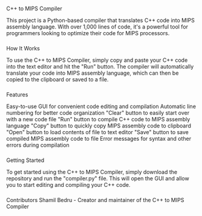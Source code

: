 ###
C++ to MIPS Compiler

This project is a Python-based compiler that translates C++ code into MIPS assembly language. With over 1,000 lines of code, it's a powerful tool for programmers looking to optimize their code for MIPS processors.

###
How It Works

To use the C++ to MIPS Compiler, simply copy and paste your C++ code into the text editor and hit the "Run" button. The compiler will automatically translate your code into MIPS assembly language, which can then be copied to the clipboard or saved to a file.

###
Features

Easy-to-use GUI for convenient code editing and compilation
Automatic line numbering for better code organization
"Clear" button to easily start over with a new code file
"Run" button to compile C++ code to MIPS assembly language
"Copy" button to quickly copy MIPS assembly code to clipboard
"Open" button to load contents of file to text editor
"Save" button to save compiled MIPS assembly code to file
Error messages for syntax and other errors during compilation

###
Getting Started

To get started using the C++ to MIPS Compiler, simply download the repository and run the "compiler.py" file. This will open the GUI and allow you to start editing and compiling your C++ code.

###
Contributors
Shamil Bedru - Creator and maintainer of the C++ to MIPS Compiler

